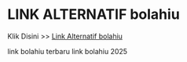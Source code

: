 # LINK ALTERNATIF bolahiu

Klik Disini >> <a href="https://linksto.pages.dev/">Link Alternatif bolahiu </a>

link bolahiu terbaru
link bolahiu 2025